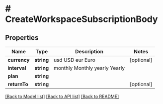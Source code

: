 # # CreateWorkspaceSubscriptionBody

## Properties

Name | Type | Description | Notes
------------ | ------------- | ------------- | -------------
**currency** | **string** | usd USD eur Euro | [optional]
**interval** | **string** | monthly Monthly yearly Yearly |
**plan** | **string** |  |
**returnTo** | **string** |  | [optional]

[[Back to Model list]](../../README.md#models) [[Back to API list]](../../README.md#endpoints) [[Back to README]](../../README.md)

